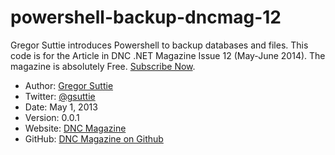 powershell-backup-dncmag-12
===========================

Gregor Suttie introduces Powershell to backup databases and files. This code is for the Article in DNC .NET Magazine Issue 12 (May-June 2014). The magazine is absolutely Free. [Subscribe Now](http://www.dotnetcurry.com/magazine).


* Author: [Gregor Suttie](http://www.gregorsuttie.com)
* Twitter: [@gsuttie](http://www.twitter.com/gsuttie)
* Date: May 1, 2013
* Version: 0.0.1
* Website: [DNC Magazine](http://www.dotnetcurry.com/magazine/dnc-magazine-issue12.aspx)
* GitHub: [DNC Magazine on Github](https://github.com/dotnetcurry/powershell-backup-dncmag-12)
